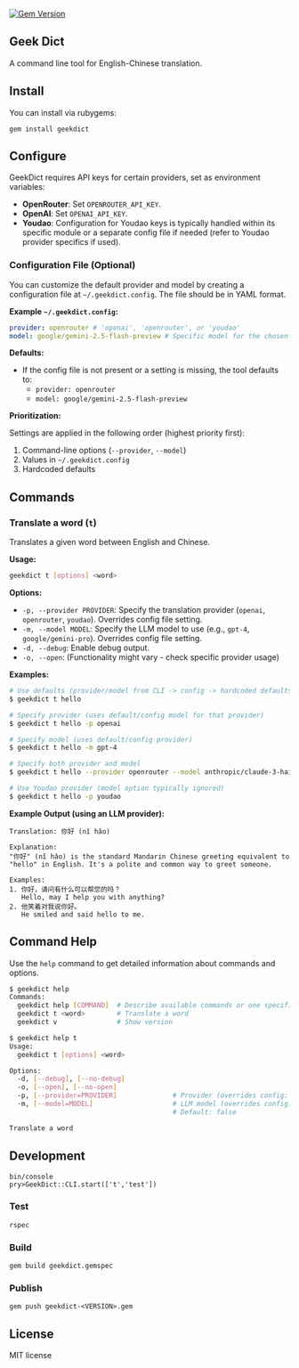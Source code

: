 [![Gem Version](https://badge.fury.io/rb/geekdict.svg)](http://badge.fury.io/rb/geekdict)

Geek Dict
---------
A command line tool for English-Chinese translation.

Install
-------
You can install via rubygems:

	gem install geekdict

Configure
--------
GeekDict requires API keys for certain providers, set as environment variables:

*   **OpenRouter**: Set `OPENROUTER_API_KEY`.
*   **OpenAI**: Set `OPENAI_API_KEY`.
*   **Youdao**: Configuration for Youdao keys is typically handled within its specific module or a separate config file if needed (refer to Youdao provider specifics if used).

### Configuration File (Optional)

You can customize the default provider and model by creating a configuration file at `~/.geekdict.config`. The file should be in YAML format.

**Example `~/.geekdict.config`:**

```yaml
provider: openrouter # 'openai', 'openrouter', or 'youdao'
model: google/gemini-2.5-flash-preview # Specific model for the chosen provider
```

**Defaults:**

*   If the config file is not present or a setting is missing, the tool defaults to:
    *   `provider: openrouter`
    *   `model: google/gemini-2.5-flash-preview`

**Prioritization:**

Settings are applied in the following order (highest priority first):

1.  Command-line options (`--provider`, `--model`)
2.  Values in `~/.geekdict.config`
3.  Hardcoded defaults

Commands
--------
### Translate a word (`t`)

Translates a given word between English and Chinese.

**Usage:**

```bash
geekdict t [options] <word>
```

**Options:**

*   `-p, --provider PROVIDER`: Specify the translation provider (`openai`, `openrouter`, `youdao`). Overrides config file setting.
*   `-m, --model MODEL`: Specify the LLM model to use (e.g., `gpt-4`, `google/gemini-pro`). Overrides config file setting.
*   `-d, --debug`: Enable debug output.
*   `-o, --open`: (Functionality might vary - check specific provider usage)

**Examples:**

```bash
# Use defaults (provider/model from CLI -> config -> hardcoded defaults)
$ geekdict t hello

# Specify provider (uses default/config model for that provider)
$ geekdict t hello -p openai

# Specify model (uses default/config provider)
$ geekdict t hello -m gpt-4

# Specify both provider and model
$ geekdict t hello --provider openrouter --model anthropic/claude-3-haiku

# Use Youdao provider (model option typically ignored)
$ geekdict t hello -p youdao
```

**Example Output (using an LLM provider):**

```
Translation: 你好 (nǐ hǎo)

Explanation:
"你好" (nǐ hǎo) is the standard Mandarin Chinese greeting equivalent to "hello" in English. It's a polite and common way to greet someone.

Examples:
1. 你好，请问有什么可以帮您的吗？
   Hello, may I help you with anything?
2. 他笑着对我说你好。
   He smiled and said hello to me.
```

Command Help
------------
Use the `help` command to get detailed information about commands and options.

```bash
$ geekdict help
Commands:
  geekdict help [COMMAND]  # Describe available commands or one specific command
  geekdict t <word>        # Translate a word
  geekdict v               # Show version

$ geekdict help t
Usage:
  geekdict t [options] <word>

Options:
  -d, [--debug], [--no-debug]
  -o, [--open], [--no-open]
  -p, [--provider=PROVIDER]              # Provider (overrides config: openai/openrouter/youdao)
  -m, [--model=MODEL]                    # LLM model (overrides config)
                                         # Default: false

Translate a word
```

Development
----------
```
bin/console
pry>GeekDict::CLI.start(['t','test'])
```

### Test
```
rspec
```

### Build
```
gem build geekdict.gemspec
```

### Publish
```
gem push geekdict-<VERSION>.gem
```

License
-------
MIT license
